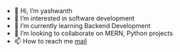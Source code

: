 - 👋 Hi, I’m yashwanth
- 👀 I’m interested in software development
- 🌱 I’m currently learning Backend Development
- 💞️ I’m looking to collaborate on MERN, Python projects
- 📫 How to reach me [mail](yaswanth.bandaru.kgp@gmail.com)

<!---
codeisop/codeisop is a ✨ special ✨ repository because its `README.md` (this file) appears on your GitHub profile.
You can click the Preview link to take a look at your changes.
--->
